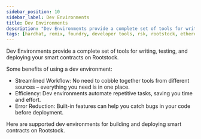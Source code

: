 ```yaml
---
sidebar_position: 10
sidebar_label: Dev Environments
title: Dev Environments
description: "Dev Environments provide a complete set of tools for writing, testing, and deploying your smart contracts on Rootstock." 
tags: [hardhat, remix, foundry, developer tools, rsk, rootstock, ethereum, dApps, smart contracts]
---
```


Dev Environments provide a complete set of tools for writing, testing, and deploying your smart contracts on Rootstock. 

Some benefits of using a dev environment:

* Streamlined Workflow: No need to cobble together tools from different sources – everything you need is in one place.
* Efficiency: Dev environments automate repetitive tasks, saving you time and effort.
* Error Reduction: Built-in features can help you catch bugs in your code before deployment.

Here are supported dev environments for building and deploying smart contracts on Rootstock.

<CardsGrid>
  <CardsGridItem
    title="Hardhat"
    subtitle="dev-environments"
    color="cyan"
    description="Hardhat is an Ethereum development environment for developers. It's primarily used in the development of smart contracts for the Rootstock and EVM-compatible chains."
    linkHref="/dev-tools/dev-environments/hardhat/"
    linkTitle="Get Started"
  />
  <CardsGridItem
    title="Foundry"
    subtitle="dev-environments"
    color="cyan"
    description="Foundry is a smart contract development toolchain, and user-friendly development environment for writing and testing smart contracts in Solidity. It manages dependencies, compiles, run tests, deploy contracts and allows for interaction with EVM-compatible chains using a command-line tool called Forge."
    linkHref="/dev-tools/dev-environments/foundry/"
    linkTitle="Get Started"
  />
   <CardsGridItem
    title="Remix"
    subtitle="dev-environments"
    color="green"
    description="Remix is an online web tool. It is an IDE (Integrated Development Environment) used to write, compile, deploy and debug Solidity code. It can be connected with Metamask and used to deploy smart contracts to both the Rootstock Testnet and Mainnet."
    linkHref="/dev-tools/dev-environments/remix/"
    linkTitle="Get Started"
  />
</CardsGrid>
